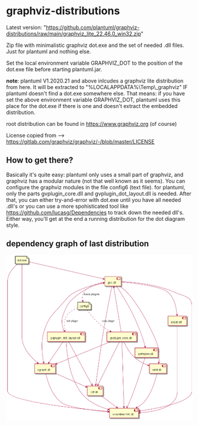 # graphviz-distributions

Latest version: "https://github.com/plantuml/graphviz-distributions/raw/main/graphviz_lite_22.46.0_win32.zip"

Zip file with minimalistic graphviz dot.exe and the set of needed .dll files. Just for plantuml and nothing else.

Set the local environment variable GRAPHVIZ_DOT to the position of the dot.exe file before starting plantuml.jar.

**note**: plantuml V1.2020.21 and above inlcudes a graphviz lite distribution from here. It will be extracted to "%LOCALAPPDATA%\Temp\\_graphviz" IF plantuml doesn't find a dot.exe somewhere else. That means: if you have set the above environment variable GRAPHVIZ_DOT, plantuml uses this place for the dot.exe if there is one and doesn't extract the embedded distribution.

root distribution can be found in https://www.graphviz.org (of course)

License copied from --> https://gitlab.com/graphviz/graphviz/-/blob/master/LICENSE

## How to get there?
Basically it's quite easy: plantuml only uses a small part of graphviz, and graphviz has a modular nature (not that well known as it seems). You can configure the graphviz modules in the file config6 (text file). for plantuml, only the parts gvplugin_core.dll and gvplugin_dot_layout.dll is needed. After that, you can either try-and-error with dot.exe until you have all needed .dll's or you can use a more spohisticated tool like https://github.com/lucasg/Dependencies to track down the needed dll's. Either way, you'll get at the end a running distribution for the dot diagram style.

## dependency graph of last distribution
![Dependencies](GraphViz_Dependencies.png)
